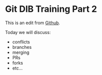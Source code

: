 # Git DIB Training Part 2

This is an edit from [Github](https://github.com/).

Today we will discuss: 

- conflicts 
- branches
- merging
- PRs
- forks
- etc...
